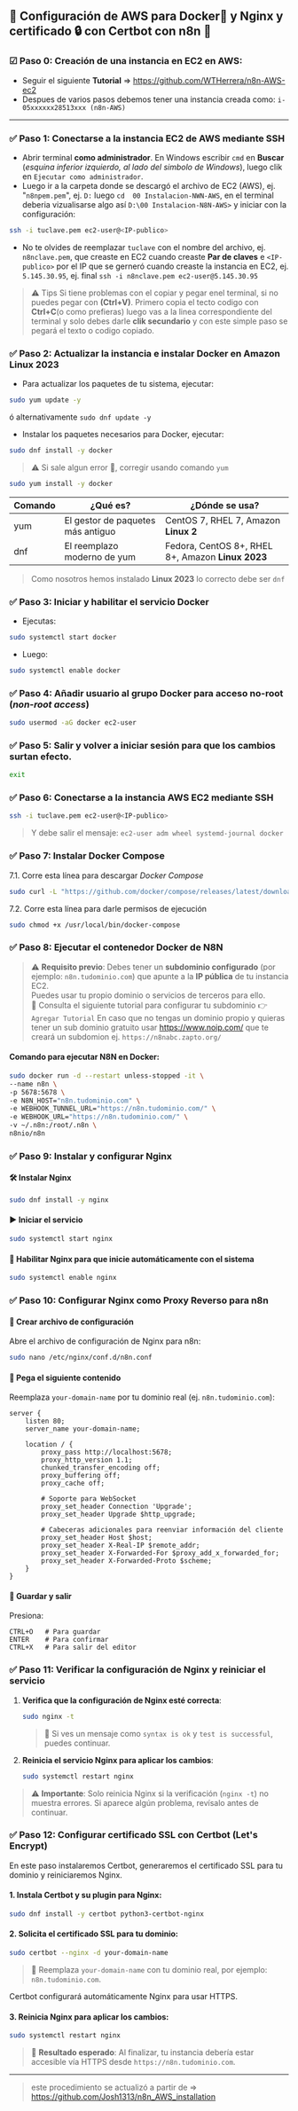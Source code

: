 ## 🚀 Configuración de AWS para Docker🐳 y Nginx y certificado 🔒 con Certbot con n8n 🤖

### ☑ Paso 0: Creación de una instancia en EC2 en AWS:
- Seguir el siguiente **Tutorial** => https://github.com/WTHerrera/n8n-AWS-ec2
- Despues de varios pasos debemos tener una instancia creada como: `i-05xxxxxx28513xxx (n8n-AWS)` 
---
### ✅ Paso 1: Conectarse a la instancia EC2 de AWS mediante SSH
- Abrir terminal **como administrador**. En Windows  escribir `cmd` en **Buscar** (*esquina inferior izquierdo, al lado del simbolo de Windows*), luego clik en  `Ejecutar como administrador`.
- Luego ir a la carpeta donde se descargó el archivo de EC2 (AWS), ej. "`n8npem.pem`", ej. `D:` luego `cd  00 Instalacion-NWN-AWS`, en el terminal deberia vizualisarse algo así `D:\00 Instalacion-N8N-AWS>` y iniciar con la configuración:  
```bash
ssh -i tuclave.pem ec2-user@<IP-publico>
```
- No te olvides de reemplazar `tuclave` con el nombre del archivo, ej. `n8nclave.pem`, que creaste en EC2 cuando creaste **Par de claves** e `<IP-publico>` por el IP que se gerneró cuando creaste la instancia en EC2, ej. `5.145.30.95`, ej. final `ssh -i n8nclave.pem ec2-user@5.145.30.95`

> ⚠ Tips Si tiene problemas con el copiar y pegar enel terminal, si no puedes pegar con **(Ctrl+V)**. Primero copia el tecto codigo con **Ctrl+C**(o como prefieras)  luego vas a la linea correspondiente del terminal y solo debes darle **clik secundario** y con este simple paso se pegará el texto o codigo copiado.


### ✅ Paso 2: Actualizar la instancia e instalar Docker en Amazon Linux 2023
- Para actualizar los paquetes de tu sistema, ejecutar:
```bash
sudo yum update -y
```
ó alternativamente ` sudo dnf update -y `

- Instalar los paquetes necesarios para Docker, ejecutar:  
```bash
sudo dnf install -y docker
```

> ⚠️ Si sale algun error 🚨, corregir usando comando `yum`  
```bash
sudo yum install -y docker
```

| Comando | ¿Qué es? | ¿Dónde se usa? |
|--|--|--|
| yum | El gestor de paquetes más antiguo | CentOS 7, RHEL 7, Amazon **Linux 2** |
| dnf | El reemplazo moderno de yum | Fedora, CentOS 8+, RHEL 8+, Amazon **Linux 2023** |

> Como nosotros hemos instalado **Linux 2023** lo correcto debe ser `dnf` 


### ✅ Paso 3: Iniciar y habilitar el servicio Docker
- Ejecutas:
```bash
sudo systemctl start docker
```
- Luego:
```bash
sudo systemctl enable docker
```

### ✅ Paso 4: Añadir usuario al grupo Docker para acceso no-root (*non-root access*)
```bash
sudo usermod -aG docker ec2-user
```

### ✅ Paso 5: Salir y volver a iniciar sesión para que los cambios surtan efecto.
```bash
exit
```

### ✅ Paso 6: Conectarse a la instancia AWS EC2 mediante SSH
```bash
ssh -i tuclave.pem ec2-user@<IP-publico>
```
> Y debe salir el mensaje: `ec2-user adm wheel systemd-journal docker`


### ✅ Paso 7: Instalar Docker Compose
7.1.  Corre esta línea para descargar *Docker Compose*
```bash
sudo curl -L "https://github.com/docker/compose/releases/latest/download/docker-compose-$(uname -s)-$(uname -m)" -o /usr/local/bin/docker-compose
```
7.2. Corre esta línea para darle permisos de ejecución
```bash
sudo chmod +x /usr/local/bin/docker-compose
```

### ✅ Paso 8: Ejecutar el contenedor Docker de N8N

> ⚠ **Requisito previo**: Debes tener un **subdominio configurado** (por ejemplo: `n8n.tudominio.com`) que apunte a la **IP pública** de tu instancia EC2.  
> Puedes usar tu propio dominio o servicios de terceros para ello.  
> 💬 Consulta el siguiente tutorial para configurar tu subdominio 👉 `Agregar Tutorial`
> En caso que no tengas un dominio propio y quieras tener un sub dominio gratuito usar https://www.noip.com/  que te creará un subdomion ej. `https://n8nabc.zapto.org/`

#### Comando para ejecutar N8N en Docker:
```bash
sudo docker run -d --restart unless-stopped -it \
--name n8n \
-p 5678:5678 \
-e N8N_HOST="n8n.tudominio.com" \
-e WEBHOOK_TUNNEL_URL="https://n8n.tudominio.com/" \
-e WEBHOOK_URL="https://n8n.tudominio.com/" \
-v ~/.n8n:/root/.n8n \
n8nio/n8n
```

### ✅ Paso 9: Instalar y configurar Nginx

#### 🛠 Instalar Nginx
```bash
sudo dnf install -y nginx
```

#### ▶️ Iniciar el servicio
```bash
sudo systemctl start nginx
```

#### 🔁 Habilitar Nginx para que inicie automáticamente con el sistema
```bash
sudo systemctl enable nginx
```

### ✅ Paso 10: Configurar Nginx como Proxy Reverso para n8n

#### 📝 Crear archivo de configuración
Abre el archivo de configuración de Nginx para n8n:
```bash
sudo nano /etc/nginx/conf.d/n8n.conf
```

#### 📄 Pega el siguiente contenido
Reemplaza `your-domain-name` por tu dominio real (ej. `n8n.tudominio.com`):

```nginx
server {
    listen 80;
    server_name your-domain-name;

    location / {
        proxy_pass http://localhost:5678;
        proxy_http_version 1.1;
        chunked_transfer_encoding off;
        proxy_buffering off;
        proxy_cache off;

        # Soporte para WebSocket
        proxy_set_header Connection 'Upgrade';
        proxy_set_header Upgrade $http_upgrade;

        # Cabeceras adicionales para reenviar información del cliente
        proxy_set_header Host $host;
        proxy_set_header X-Real-IP $remote_addr;
        proxy_set_header X-Forwarded-For $proxy_add_x_forwarded_for;
        proxy_set_header X-Forwarded-Proto $scheme;
    }
}
```

#### 💾 Guardar y salir
Presiona:

```plaintext
CTRL+O   # Para guardar
ENTER    # Para confirmar
CTRL+X   # Para salir del editor
```

### ✅ Paso 11: Verificar la configuración de Nginx y reiniciar el servicio

1. **Verifica que la configuración de Nginx esté correcta**:
   ```bash
   sudo nginx -t
   ```
   > 🎯 Si ves un mensaje como `syntax is ok` y `test is successful`, puedes continuar.

2. **Reinicia el servicio Nginx para aplicar los cambios**:
   ```bash
   sudo systemctl restart nginx
   ```

> ⚠ **Importante**: Solo reinicia Nginx si la verificación (`nginx -t`) no muestra errores. Si aparece algún problema, revísalo antes de continuar.



### ✅ Paso 12: Configurar certificado SSL con Certbot (Let's Encrypt)

En este paso instalaremos Certbot, generaremos el certificado SSL para tu dominio y reiniciaremos Nginx.

#### 1. Instala Certbot y su plugin para Nginx:
```bash
sudo dnf install -y certbot python3-certbot-nginx
```

#### 2. Solicita el certificado SSL para tu dominio:
```bash
sudo certbot --nginx -d your-domain-name
```
> 📝 Reemplaza `your-domain-name` con tu dominio real, por ejemplo: `n8n.tudominio.com`.

Certbot configurará automáticamente Nginx para usar HTTPS.

#### 3. Reinicia Nginx para aplicar los cambios:
```bash
sudo systemctl restart nginx
```

> 🎯 **Resultado esperado**: Al finalizar, tu instancia debería estar accesible vía HTTPS desde `https://n8n.tudominio.com`.
---
> este procedimiento se actualizó a partir de => https://github.com/Josh1313/n8n_AWS_installation
